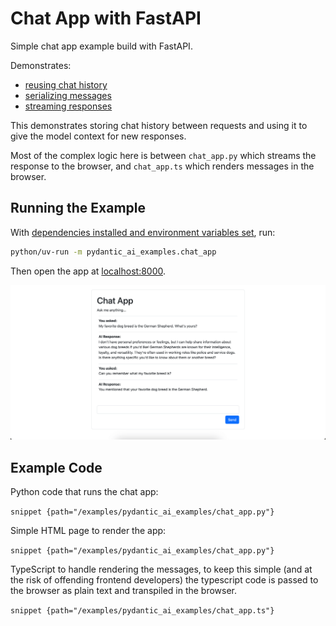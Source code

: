 # Chat App with FastAPI

Simple chat app example build with FastAPI.

Demonstrates:

* [reusing chat history](../message-history.md)
* [serializing messages](../message-history.md#accessing-messages-from-results)
* [streaming responses](../output.md#streamed-results)

This demonstrates storing chat history between requests and using it to give the model context for new responses.

Most of the complex logic here is between `chat_app.py` which streams the response to the browser,
and `chat_app.ts` which renders messages in the browser.

## Running the Example

With [dependencies installed and environment variables set](./index.md#usage), run:

```bash
python/uv-run -m pydantic_ai_examples.chat_app
```

Then open the app at [localhost:8000](http://localhost:8000).

![Example conversation](../img/chat-app-example.png)

## Example Code

Python code that runs the chat app:

```snippet {path="/examples/pydantic_ai_examples/chat_app.py"}```

Simple HTML page to render the app:

```snippet {path="/examples/pydantic_ai_examples/chat_app.py"}```

TypeScript to handle rendering the messages, to keep this simple (and at the risk of offending frontend developers) the typescript code is passed to the browser as plain text and transpiled in the browser.

```snippet {path="/examples/pydantic_ai_examples/chat_app.ts"}```
